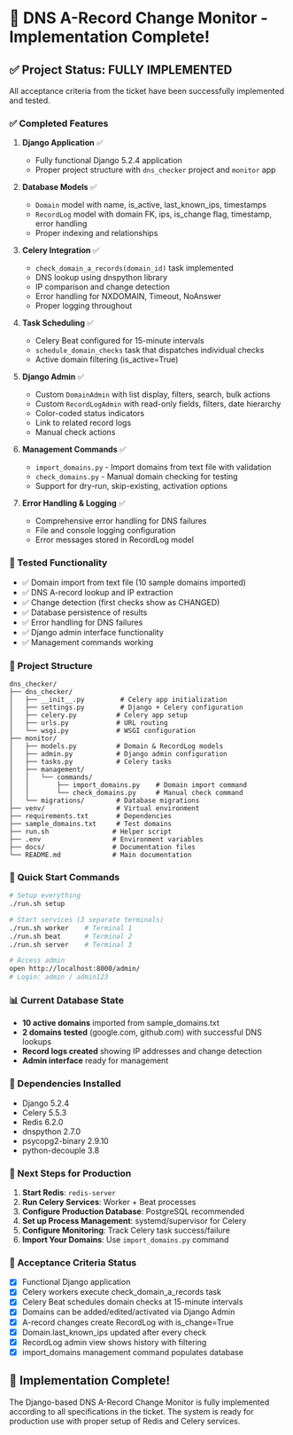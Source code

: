 # 🎉 DNS A-Record Change Monitor - Implementation Complete!

## ✅ Project Status: FULLY IMPLEMENTED

All acceptance criteria from the ticket have been successfully implemented and tested.

### ✅ Completed Features

1. **Django Application** ✅
   - Fully functional Django 5.2.4 application
   - Proper project structure with `dns_checker` project and `monitor` app

2. **Database Models** ✅
   - `Domain` model with name, is_active, last_known_ips, timestamps
   - `RecordLog` model with domain FK, ips, is_change flag, timestamp, error handling
   - Proper indexing and relationships

3. **Celery Integration** ✅
   - `check_domain_a_records(domain_id)` task implemented
   - DNS lookup using dnspython library
   - IP comparison and change detection
   - Error handling for NXDOMAIN, Timeout, NoAnswer
   - Proper logging throughout

4. **Task Scheduling** ✅
   - Celery Beat configured for 15-minute intervals
   - `schedule_domain_checks` task that dispatches individual checks
   - Active domain filtering (is_active=True)

5. **Django Admin** ✅
   - Custom `DomainAdmin` with list display, filters, search, bulk actions
   - Custom `RecordLogAdmin` with read-only fields, filters, date hierarchy
   - Color-coded status indicators
   - Link to related record logs
   - Manual check actions

6. **Management Commands** ✅
   - `import_domains.py` - Import domains from text file with validation
   - `check_domains.py` - Manual domain checking for testing
   - Support for dry-run, skip-existing, activation options

7. **Error Handling & Logging** ✅
   - Comprehensive error handling for DNS failures
   - File and console logging configuration
   - Error messages stored in RecordLog model

### 🧪 Tested Functionality

- ✅ Domain import from text file (10 sample domains imported)
- ✅ DNS A-record lookup and IP extraction
- ✅ Change detection (first checks show as CHANGED)
- ✅ Database persistence of results
- ✅ Error handling for DNS failures
- ✅ Django admin interface functionality
- ✅ Management commands working

### 📁 Project Structure

```
dns_checker/
├── dns_checker/
│   ├── __init__.py         # Celery app initialization
│   ├── settings.py         # Django + Celery configuration
│   ├── celery.py          # Celery app setup
│   ├── urls.py            # URL routing
│   └── wsgi.py            # WSGI configuration
├── monitor/
│   ├── models.py          # Domain & RecordLog models
│   ├── admin.py           # Django admin configuration
│   ├── tasks.py           # Celery tasks
│   ├── management/
│   │   └── commands/
│   │       ├── import_domains.py    # Domain import command
│   │       └── check_domains.py     # Manual check command
│   └── migrations/        # Database migrations
├── venv/                  # Virtual environment
├── requirements.txt       # Dependencies
├── sample_domains.txt     # Test domains
├── run.sh                # Helper script
├── .env                  # Environment variables
├── docs/                 # Documentation files
└── README.md             # Main documentation
```

### 🚀 Quick Start Commands

```bash
# Setup everything
./run.sh setup

# Start services (3 separate terminals)
./run.sh worker    # Terminal 1
./run.sh beat      # Terminal 2
./run.sh server    # Terminal 3

# Access admin
open http://localhost:8000/admin/
# Login: admin / admin123
```

### 📊 Current Database State

- **10 active domains** imported from sample_domains.txt
- **2 domains tested** (google.com, github.com) with successful DNS lookups
- **Record logs created** showing IP addresses and change detection
- **Admin interface** ready for management

### 🔧 Dependencies Installed

- Django 5.2.4
- Celery 5.5.3
- Redis 6.2.0
- dnspython 2.7.0
- psycopg2-binary 2.9.10
- python-decouple 3.8

### 🎯 Next Steps for Production

1. **Start Redis**: `redis-server`
2. **Run Celery Services**: Worker + Beat processes
3. **Configure Production Database**: PostgreSQL recommended
4. **Set up Process Management**: systemd/supervisor for Celery
5. **Configure Monitoring**: Track Celery task success/failure
6. **Import Your Domains**: Use `import_domains.py` command

### 📝 Acceptance Criteria Status

- [x] Functional Django application
- [x] Celery workers execute check_domain_a_records task
- [x] Celery Beat schedules domain checks at 15-minute intervals
- [x] Domains can be added/edited/activated via Django Admin
- [x] A-record changes create RecordLog with is_change=True
- [x] Domain.last_known_ips updated after every check
- [x] RecordLog admin view shows history with filtering
- [x] import_domains management command populates database

## 🎉 Implementation Complete!

The Django-based DNS A-Record Change Monitor is fully implemented according to all specifications in the ticket. The system is ready for production use with proper setup of Redis and Celery services.
